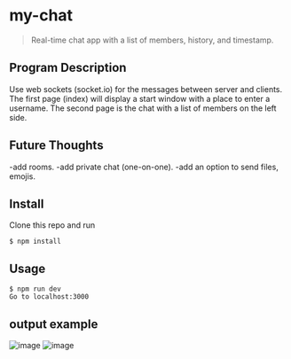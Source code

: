 # my-chat
> Real-time chat app with a list of members, history, and timestamp.


## Program Description
Use web sockets (socket.io) for the messages between server and clients.
The first page (index) will display a start window with a place to enter a username.
The second page is the chat with a list of members on the left side.


## Future Thoughts
-add rooms.
-add private chat (one-on-one).
-add an option to send files, emojis.


## Install

Clone this repo and run

```
$ npm install
```


## Usage

```
$ npm run dev
Go to localhost:3000

```

## output example
![image](https://user-images.githubusercontent.com/50173238/149674284-2f827ef0-34b0-460a-ada2-6638161d9a86.png)
![image](https://user-images.githubusercontent.com/50173238/149674302-0bf9dcf0-b869-4602-ad07-54e2dc836993.png)
